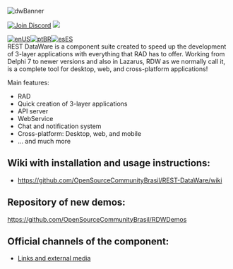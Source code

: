![dwBanner](https://user-images.githubusercontent.com/26689802/170095987-9dbc6fd3-a3a1-4514-9027-e0954b43a22a.png)

<a href="https://discord.gg/pS2xjruCJH"><img alt="Join Discord" src="https://img.shields.io/discord/918891794597544056?color=blue&label=Discord&logo=discord&style=social"></a> <a href="https://t.me/restdatawareoficial"><img src="https://img.shields.io/badge/Telegram-Join-blue?style=social&logo=telegram"> </a><br>

[![enUS](https://img.shields.io/badge/Translate%20To-enUS-blue)](./README_US.md)[![ptBR](https://img.shields.io/badge/Traduzir%20para-ptBR-blue)](./README.md)[![esES](https://img.shields.io/badge/Traducir%20a-esES-blue)](./README_ES.md)
<br>
REST DataWare is a component suite created to speed up the development of 3-layer applications with everything that RAD has to offer.
Working from Delphi 7 to newer versions and also in Lazarus, RDW as we normally call it, is a complete tool for desktop, web, and cross-platform applications!

Main features:
* RAD
* Quick creation of 3-layer applications
* API server
* WebService
* Chat and notification system
* Cross-platform: Desktop, web, and mobile
* ... and much more

## Wiki with installation and usage instructions:
* https://github.com/OpenSourceCommunityBrasil/REST-DataWare/wiki

## Repository of new demos:
https://github.com/OpenSourceCommunityBrasil/RDWDemos

## Official channels of the component:
* [Links and external media](https://github.com/OpenSourceCommunityBrasil/REST-DataWare/wiki/Links-e-M%C3%ADdias-Externas)
